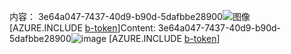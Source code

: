 <span data-ttu-id="2c9e2-101">内容： 3e64a047-7437-40d9-b90d-5dafbbe28900![图像](c359d3f4-b649-4f51-a45f-e455079a212c.png)
[AZURE.INCLUDE [b-token](386fdcb6-e7a8-44bc-87a0-76c5ca7b4c57.md)]</span><span class="sxs-lookup"><span data-stu-id="2c9e2-101">Content: 3e64a047-7437-40d9-b90d-5dafbbe28900![image](c359d3f4-b649-4f51-a45f-e455079a212c.png)
[AZURE.INCLUDE [b-token](386fdcb6-e7a8-44bc-87a0-76c5ca7b4c57.md)]</span></span>

